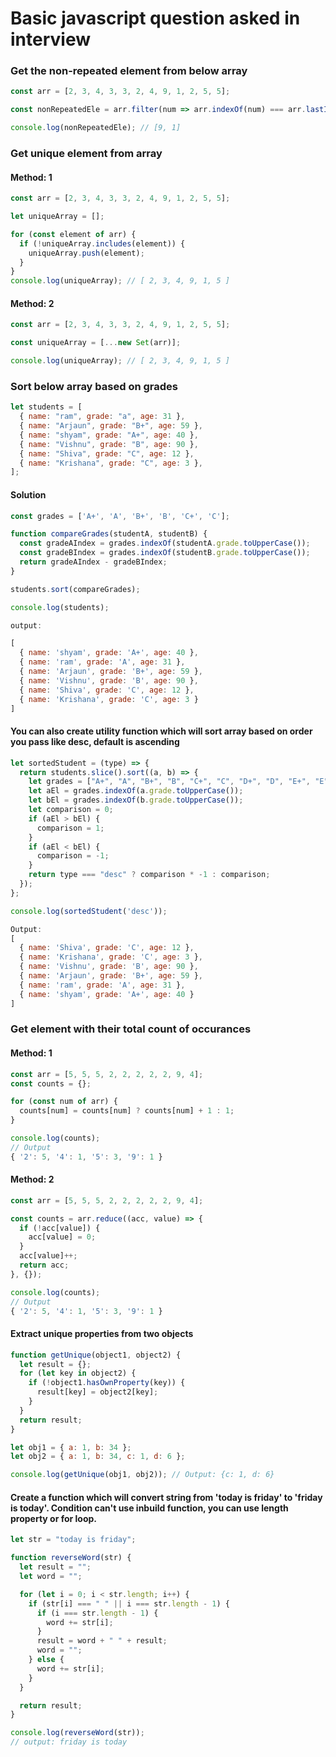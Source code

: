 # Basic javascript question asked in interview

### Get the non-repeated element from below array

```javascript
const arr = [2, 3, 4, 3, 3, 2, 4, 9, 1, 2, 5, 5];

const nonRepeatedEle = arr.filter(num => arr.indexOf(num) === arr.lastIndexOf(num))

console.log(nonRepeatedEle); // [9, 1]
```

### Get unique element from array

#### Method: 1
```javascript
const arr = [2, 3, 4, 3, 3, 2, 4, 9, 1, 2, 5, 5];

let uniqueArray = [];

for (const element of arr) {
  if (!uniqueArray.includes(element)) {
    uniqueArray.push(element);
  }
}
console.log(uniqueArray); // [ 2, 3, 4, 9, 1, 5 ]
```

#### Method: 2
```javascript
const arr = [2, 3, 4, 3, 3, 2, 4, 9, 1, 2, 5, 5];

const uniqueArray = [...new Set(arr)];

console.log(uniqueArray); // [ 2, 3, 4, 9, 1, 5 ]
```

### Sort below array based on grades

```javascript
let students = [
  { name: "ram", grade: "a", age: 31 },
  { name: "Arjaun", grade: "B+", age: 59 },
  { name: "shyam", grade: "A+", age: 40 },
  { name: "Vishnu", grade: "B", age: 90 },
  { name: "Shiva", grade: "C", age: 12 },
  { name: "Krishana", grade: "C", age: 3 },
];
```

#### Solution
```javascript
const grades = ['A+', 'A', 'B+', 'B', 'C+', 'C'];

function compareGrades(studentA, studentB) {
  const gradeAIndex = grades.indexOf(studentA.grade.toUpperCase());
  const gradeBIndex = grades.indexOf(studentB.grade.toUpperCase());
  return gradeAIndex - gradeBIndex;
}

students.sort(compareGrades);

console.log(students);

output:

[
  { name: 'shyam', grade: 'A+', age: 40 },
  { name: 'ram', grade: 'A', age: 31 },
  { name: 'Arjaun', grade: 'B+', age: 59 },
  { name: 'Vishnu', grade: 'B', age: 90 },
  { name: 'Shiva', grade: 'C', age: 12 },
  { name: 'Krishana', grade: 'C', age: 3 }
]
```

#### You can also create utility function which will sort array based on order you pass like desc, default is ascending

```javascript
let sortedStudent = (type) => {
  return students.slice().sort((a, b) => {
    let grades = ["A+", "A", "B+", "B", "C+", "C", "D+", "D", "E+", "E", "F"];
    let aEl = grades.indexOf(a.grade.toUpperCase());
    let bEl = grades.indexOf(b.grade.toUpperCase());
    let comparison = 0;
    if (aEl > bEl) {
      comparison = 1;
    }
    if (aEl < bEl) {
      comparison = -1;
    }
    return type === "desc" ? comparison * -1 : comparison;
  });
};

console.log(sortedStudent('desc'));

Output:
[
  { name: 'Shiva', grade: 'C', age: 12 },
  { name: 'Krishana', grade: 'C', age: 3 },
  { name: 'Vishnu', grade: 'B', age: 90 },
  { name: 'Arjaun', grade: 'B+', age: 59 },
  { name: 'ram', grade: 'A', age: 31 },
  { name: 'shyam', grade: 'A+', age: 40 }
]
```

### Get element with their total count of occurances

#### Method: 1
```Javascript
const arr = [5, 5, 5, 2, 2, 2, 2, 2, 9, 4];
const counts = {};

for (const num of arr) {
  counts[num] = counts[num] ? counts[num] + 1 : 1;
}

console.log(counts);
// Output
{ '2': 5, '4': 1, '5': 3, '9': 1 }
```

#### Method: 2
```Javascript
const arr = [5, 5, 5, 2, 2, 2, 2, 2, 9, 4];

const counts = arr.reduce((acc, value) => {
  if (!acc[value]) {
    acc[value] = 0;
  }
  acc[value]++;
  return acc;
}, {});

console.log(counts);
// Output
{ '2': 5, '4': 1, '5': 3, '9': 1 }
```

#### Extract unique properties from two objects
```js
function getUnique(object1, object2) {
  let result = {};
  for (let key in object2) {
    if (!object1.hasOwnProperty(key)) {
      result[key] = object2[key];
    }
  }
  return result;
}

let obj1 = { a: 1, b: 34 };
let obj2 = { a: 1, b: 34, c: 1, d: 6 };

console.log(getUnique(obj1, obj2)); // Output: {c: 1, d: 6}
```

#### Create a function which will convert string from 'today is friday' to 'friday is today'. Condition can't use inbuild function, you can use length property or for loop.

```Javascript
let str = "today is friday";

function reverseWord(str) {
  let result = "";
  let word = "";

  for (let i = 0; i < str.length; i++) {
    if (str[i] === " " || i === str.length - 1) {
      if (i === str.length - 1) {
        word += str[i];
      }
      result = word + " " + result;
      word = "";
    } else {
      word += str[i];
    }
  }

  return result;
}

console.log(reverseWord(str));
// output: friday is today
```